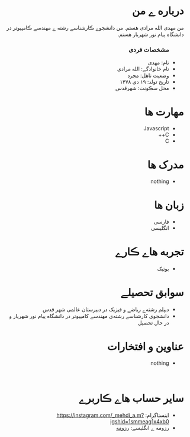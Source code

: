 <div dir="rtl">
  <img src="" />
  <h1> درباره ے من</h1>
  <p> من مهدی الله مرادی هستم. من دانشجوے ڪارشناسے رشته ے مهندسے ڪامپیوتر در دانشگاه پیام نور شهریار هستم.</p>
  
  <ul>
    <h3> مشخصات فردی</h3>
  <li>نام: مهدی</li>
  <li>نام خانوادگے: الله مرادی</li>
  <li>وضعیت تاهل: مجرد</li>
  <li>تاریخ تولد: ۱۹ دی ۱۳۷۸</li>
  <li>محل سڪونت: شهرقدس</li>
</ul>

  
<h1>مهارت ها</h1>

<ul>
  <li>Javascript</li>
  <li>C++</li>
  <li>C</li>
</ul>

<h1> مدرک ها</h1>
<ul>
  <li>nothing</li>
</ul>

<h1> زبان ها</h1>
<ul>
  <li>فارسی</li>
  <li>انگلیسی</li>
</ul>

<h1> تجربه هاے ڪارے </h1>
<ul>
   <li>بوتیک</li>
</ul>

<h1> سوابق تحصیلے </h1>
<ul>
   <li> دیپلم رشته‌ے ریاضے و فیزیک در دبیرستان عالمی شهر قدس</li>
   <li> دانشجوی کارشناسے رشته‌ی مهندسے کامپیوتر در دانشگاه پیام نور شهریار و در حال تحصیل</li>
</ul>

<h1> عناوین و افتخارات </h1>
<ul>
   <li>nothing</li>
</ul>
<br/>

<h1> سایر حساب هاے ڪاربرے </h1>
<ul>
  <li>اینستاگرام: <a href="https://instagram.com/_mehdi_a.m?igshid=1smmeag1x4xb0">https://instagram.com/_mehdi_a.m?igshid=1smmeag1x4xb0</a></li>
  <li>رزومه ے انگلیسے: <a href=""> رزومه </a></li>
</ul>
